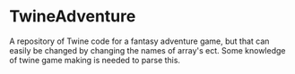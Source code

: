 # TwineAdventure
A repository of Twine code for a fantasy adventure game, but that can easily be changed by changing the names of array's ect. Some knowledge of twine game making is needed to parse this.
